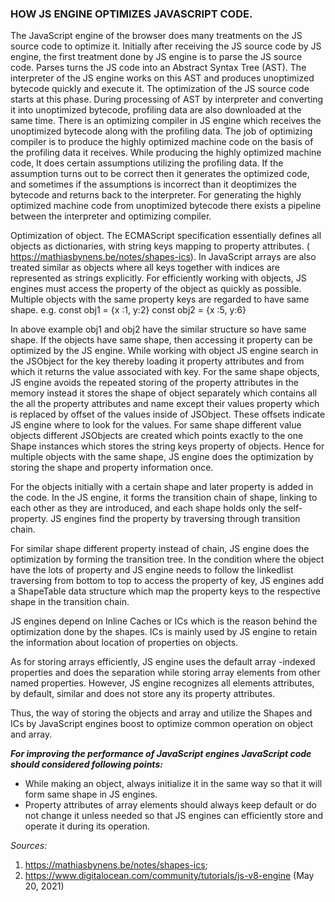 ### HOW JS ENGINE OPTIMIZES JAVASCRIPT CODE.
The JavaScript engine of the browser does many treatments on the JS source code to optimize it. 
Initially after receiving the JS source code by JS engine, the first treatment done by JS engine is to parse the JS source code. Parses turns the JS code into an Abstract Syntax Tree (AST). The interpreter of the JS engine works on this AST and produces unoptimized bytecode quickly and execute it. 
The optimization of the JS source code starts at this phase. During processing of AST by interpreter and converting it into unoptimized bytecode, profiling data are also downloaded at the same time. 
There is an optimizing compiler in JS engine which receives the unoptimized bytecode along with the profiling data. The job of optimizing compiler is to produce the highly optimized machine code on the basis of the profiling data it receives. While producing the highly optimized machine code, It does certain assumptions utilizing the profiling data. If the assumption turns out to be correct then it generates the optimized code, and sometimes if the assumptions is incorrect than it deoptimizes the bytecode and returns back to the interpreter.
For generating the highly optimized machine code from unoptimized bytecode there exists a pipeline between the interpreter and optimizing compiler.

Optimization of object. 
The ECMAScript specification essentially defines all objects as dictionaries, with string keys mapping to property attributes. ( https://mathiasbynens.be/notes/shapes-ics).
 In JavaScript arrays are also treated similar as objects where all keys together with indices are represented as strings explicitly. 
For efficiently working with objects, JS engines must access the property of the object as quickly as possible.
Multiple objects with the same property keys are regarded to have same shape.
e.g.    	 	 const obj1 = {x :1, y:2}
   		const obj2 = {x :5, y:6}
  
In above example obj1 and obj2 have the similar structure so have same shape. If the objects have same shape, then accessing it property can be optimized by the JS engine. While working with object JS engine search in the JSObject for the key thereby loading it property attributes and from which it returns the value associated with key. For the same shape objects, JS engine avoids the repeated storing of the property attributes in the memory instead it stores the shape of object separately which contains all the all the property attributes and name except their values property which is replaced by offset of the values inside of JSObject. These offsets indicate JS engine where to look for the values. For same shape different value objects different JSObjects are created which points exactly to the one Shape instances which stores the string keys property of objects. Hence for multiple objects with the same shape, JS engine does the optimization by storing the shape and property information once.

For the objects initially with a certain shape and later property is added in the code. In the JS engine, it forms the transition chain of shape, linking to each other as they are introduced, and each shape holds only the self- property. JS engines find the property by traversing through transition chain. 

For similar shape different property instead of chain, JS engine does the optimization by forming the transition tree. In the condition where the object have the lots of property and JS engine needs to follow the linkedlist traversing from bottom to top to access the property of key, JS engines add a ShapeTable data structure which map the property keys to the respective shape in the transition chain.

JS engines depend on Inline Caches or ICs which is the reason behind the optimization done by the shapes. ICs is mainly used by JS engine to retain the information about location of properties on objects.

As for storing arrays efficiently, JS engine uses the default array -indexed properties and does the separation while storing array elements from other named properties. However, JS engine recognizes all elements attributes, by default, similar and does not store any its property attributes.

Thus, the way of storing the objects and array and utilize the Shapes and ICs by JavaScript engines boost to optimize common operation on object and array.

**_For improving the performance of JavaScript engines JavaScript code should considered following points:_**

* While making an object, always initialize it in the same way so that it will form same shape in JS engines. 
* Property attributes of array elements should always keep default or do not change it unless needed so that JS engines can efficiently store and operate it during its operation.

_Sources:_
 1. https://mathiasbynens.be/notes/shapes-ics;
 2. https://www.digitalocean.com/community/tutorials/js-v8-engine
(May 20, 2021)

